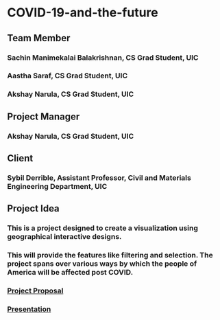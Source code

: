 # COVID-19-and-the-future
## Team Member
 ### Sachin Manimekalai Balakrishnan, CS Grad Student, UIC
 ### Aastha Saraf, CS Grad Student, UIC
 ### Akshay Narula, CS Grad Student, UIC

## Project Manager
  ### Akshay Narula, CS Grad Student, UIC

## Client
  ### Sybil Derrible, Assistant Professor, Civil and Materials Engineering Department, UIC

## Project Idea 
### This is a project designed to create a visualization using geographical interactive designs. 
### This will provide the features like filtering and selection. The project spans over various ways by which the people of America will be affected post COVID. 
### [Project Proposal](https://drive.google.com/file/d/1SL6cGRRpudKrdDY6ziBSIaUjL_g0GrHi/view)
### [Presentation](https://docs.google.com/presentation/d/1x9xtpQuxrONUvuJoqVDexzTzk8wLDK1sT46yTZsCPCY/edit#slide=id.gc6f90357f_0_0)
